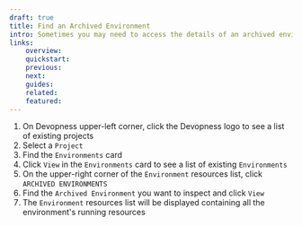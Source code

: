 ```yaml
---
draft: true
title: Find an Archived Environment
intro: Sometimes you may need to access the details of an archived environment or see a list of environments in a project that have been archived. You can access details of all archived environments in a project owned by you.
links:
    overview:
    quickstart:
    previous:
    next:
    guides:
    related:
    featured:
---
```


1. On Devopness upper-left corner, click the Devopness logo to see a list of existing projects
1. Select a `Project`
1. Find the `Environments` card
1. Click `View` in the `Environments` card to see a list of existing `Environments`
1. On the upper-right corner of the `Environment` resources list, click `ARCHIVED ENVIRONMENTS`
1. Find the `Archived Environment` you want to inspect and click `View`
1. The `Environment` resources list will be displayed containing all the environment's running resources
